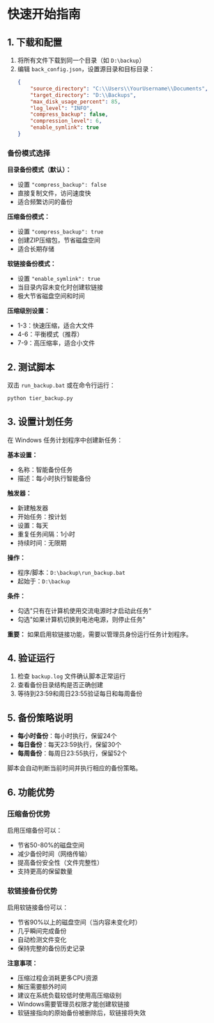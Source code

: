 # 快速开始指南

## 1. 下载和配置

1. 将所有文件下载到同一个目录（如 `D:\backup`）
2. 编辑 `back_config.json`，设置源目录和目标目录：
   ```json
   {
       "source_directory": "C:\\Users\\YourUsername\\Documents",
       "target_directory": "D:\\Backups",
       "max_disk_usage_percent": 85,
       "log_level": "INFO",
       "compress_backup": false,
       "compression_level": 6,
       "enable_symlink": true
   }
   ```

### 备份模式选择

**目录备份模式（默认）：**
- 设置 `"compress_backup": false`
- 直接复制文件，访问速度快
- 适合频繁访问的备份

**压缩备份模式：**
- 设置 `"compress_backup": true`
- 创建ZIP压缩包，节省磁盘空间
- 适合长期存储

**软链接备份模式：**
- 设置 `"enable_symlink": true`
- 当目录内容未变化时创建软链接
- 极大节省磁盘空间和时间

**压缩级别设置：**
- 1-3：快速压缩，适合大文件
- 4-6：平衡模式（推荐）
- 7-9：高压缩率，适合小文件

## 2. 测试脚本

双击 `run_backup.bat` 或在命令行运行：
```bash
python tier_backup.py
```

## 3. 设置计划任务

在 Windows 任务计划程序中创建新任务：

**基本设置：**
- 名称：智能备份任务
- 描述：每小时执行智能备份

**触发器：**
- 新建触发器
- 开始任务：按计划
- 设置：每天
- 重复任务间隔：1小时
- 持续时间：无限期

**操作：**
- 程序/脚本：`D:\backup\run_backup.bat`
- 起始于：`D:\backup`

**条件：**
- 勾选"只有在计算机使用交流电源时才启动此任务"
- 勾选"如果计算机切换到电池电源，则停止任务"

**重要：** 如果启用软链接功能，需要以管理员身份运行任务计划程序。

## 4. 验证运行

1. 检查 `backup.log` 文件确认脚本正常运行
2. 查看备份目录结构是否正确创建
3. 等待到23:59和周日23:55验证每日和每周备份

## 5. 备份策略说明

- **每小时备份**：每小时执行，保留24个
- **每日备份**：每天23:59执行，保留30个  
- **每周备份**：每周日23:55执行，保留52个

脚本会自动判断当前时间并执行相应的备份策略。

## 6. 功能优势

### 压缩备份优势
启用压缩备份可以：
- 节省50-80%的磁盘空间
- 减少备份时间（网络传输）
- 提高备份安全性（文件完整性）
- 支持更高的保留数量

### 软链接备份优势
启用软链接备份可以：
- 节省90%以上的磁盘空间（当内容未变化时）
- 几乎瞬间完成备份
- 自动检测文件变化
- 保持完整的备份历史记录

**注意事项：**
- 压缩过程会消耗更多CPU资源
- 解压需要额外时间
- 建议在系统负载较低时使用高压缩级别
- Windows需要管理员权限才能创建软链接
- 软链接指向的原始备份被删除后，软链接将失效 